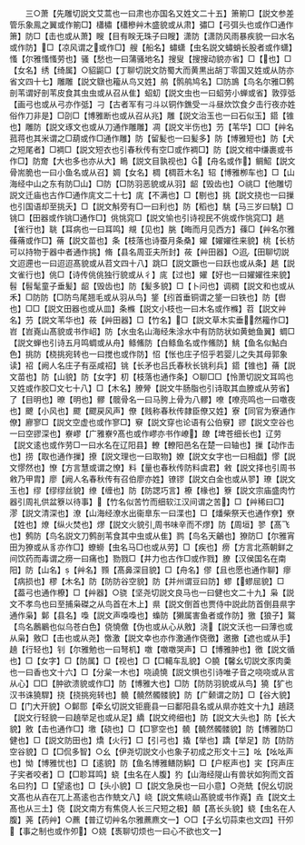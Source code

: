 <!-- { "loadSidebar": true } -->
　　三○萧【先雕切説文艾蒿也一曰肃也亦国名又姓文二十五】箫箾□【説文参差管乐象鳯之翼或作箾□】櫹橚【櫹槮艸木盛貌或从肃】彇□【弓弭头也或作□通作箫】防□【击也或从萧】瞍【目有眹无珠子曰瞍】潇防【潇防风雨暴疾貌一曰水名或作防】□【凉风谓之或作□】艘【船名】蟰蟏【虫名説文蟰蛸长股者或作蟏】慅【尔雅慅慅劳也】骚【愁也一曰蒲骚地名】搜叟【搜搜动貌亦省】□【也】□【女名】绣【绮属】○貂鼦□【丁聊切説文防蜀大而黄黒出胡丁零国又姓或从防亦省文四十七】雕雕【説文鷻也籕从鸟又姓】鸼【鹘鸼鸠名】□防鳭【鸟名尔雅□鹩剖苇谓好剖苇皮食其虫虫或从召从隹】蛁虭【説文虫也一曰蛁劳小蝉或省】敦弴弤【画弓也或从弓亦作弤】刁【古者军有刁斗以铜作鐎受一斗昼炊饮食夕击行夜亦姓俗作刀非是】□刟□【博雅断也或从召从兆】雕【説文治玉也一曰石似玉】鍣【锥也】雕防【説文琢文也或从刀通作雕雕】凋【説文半伤也】芀【苇华】□□【艸名菰蒋也其米谓之□葫或作□通作雕】防【留髪也一曰髪多】防【博雅短也】防【犬之短尾者】□裯□【説文短衣也引春秋传有空□或作裯□】防【説文棺中缣裹或书作□】防奝【大也多也亦从大】瞗【説文目孰视也】【舟名或作】鲷鮉【説文骨耑脆也一曰小鱼名或从召】婤【女名】椆【椆苕木名】轺【博雅栁车也】□【山海经中山之东有防□山】□防【□防羽恶貌或从羽】龆【毁齿也】○祧□【他雕切説文迁庙也古作□通作庣文二十七】庣【不满也】□【剔也】挑【説文挠也一曰摷也引国语却至挑夭】□【説文斛旁有□一曰利也】防【稻也】駣【马三岁曰駣】□铫□【田器或作铫□通作□】佻恌窕□【説文愉也引诗视民不佻或作恌窕□】趒【雀行也】聎【耳病也一曰耳鸣】覜【见也】脁【晦而月见西方】蓧□【艸名尔雅蓧蓨或作□】蓨【説文苗也】条【枝落也诗蚕月条桑】嬥【嬥嬥徃来貌】桃【长枋可以持物于器中者通作挑】脩【县名周亚夫所封】莜【艸田器】○迢【田聊切説文迢遰也一曰迢迢髙貌或从苕文四十八】跳□【説文蹶也一曰跃也或从条】趒【説文雀行也】佻□【诗传佻佻独行貌或从彳】庣【过也】嬥【好也一曰嬥嬥徃来貌】髫【髫髦童子垂髪】龆【毁齿也】防【髪多貌】□【卜问也】调稠【説文和也或从禾】□防防【□防鸟尾翘毛或从羽从鸟】鋚【纼首垂铜谓之鋚一曰铁也】防【辔也】□□【説文田器也或从皿】条樤【説文小枝也一曰木名或作樤】苕【説文艸名】芀【説文苇华也】莜【艸田器】□【竹名】□【説文草木实垂然籕作□】岧【岧嶤山髙貌或书作岹】防【水虫名山海经朱涂水中有防防状如黄虵鱼翼】蜩□【説文蝉也引诗五月鸣蜩或从舟】鲦鯈防【白鲦鱼名或作鯈防】鮡【鱼名似鮎白色】挑防【桡挑宛转也一曰搅也或作防】怊【怅也庄子怊乎若婴儿之失其母郭象读】祒【阙人名庄子有巫咸祒】铫【长矛也吕氏春秋长铫利兵】鍣【锥也】蓨【説文苗也】防【山貌】防【女字】朷【枝落也通作条】○聊□□【怜萧切説文耳鸣也又姓或作胶□文七十八】□【木名】膫膋【説文牛肠脂也引诗取其血膫或从劳省】了【目明也】暸【明也】髎【髋骨名一曰马胯上骨为八髎】嘹【嘹亮鸣也一曰噭夜也】飉【小风也】飂【飂戻风声】僚【贱称春秋传隷臣僚又姓】寮【同官为寮通作僚】廫寥□【説文空虚也或作寥□】竂【説文穿也论语有公伯竂】豂【説文空谷也一曰空豂深也】嶚嵺【广雅嶚髙也或作嵺亦书作嶛】镽【埤苍细长也】辽劳【説文逺也或作劳□一曰水名在辽阳县】轑【轑阳邑名在楚一曰轴也】摷【动作击也】捞【取也通作摷】撩【説文理也一曰取物】嫽【説文女字也一曰相戯】憀【説文憀然也】憭【方言慧或谓之憭】料【量也春秋传防料虞君】敹【説文择也引周书敹乃甲胄】廖【阙人名春秋传有召伯廖亦姓】镣镠【説文白金也或从翏】璙【説文玉也】缪【缪缪丝貌】缭【缠也】防【防諰巧言】橑【椽也】簝【説文宗庙盛肉竹器引周礼供盆簝以待事】【竹名似苦竹而细软江汉间谓之苦】□【艸稀曰□】漻【説文清深也】潦【山海经潦水出衞臯东一曰渫也】□【燔柴祭天也通作尞】尞【姓也】燎【纵火焚也】熮【説文火貌引周书味辛而不熮】防【周垣】翏【髙飞也】鹩防【鸟名説文刀鹩剖苇食其中虫或从隹】鹨【鸟名天鸙也】獠防□【尔雅宵田为獠或从豸亦作□】蟟蟧【虫名马□也或从劳】□【疾也】痨【方言北燕朝鲜之间饮药而毒谓之痨一曰痛也】勠戮□【井力也古作□或作戮】膫【汉侯国名在南阳】防【山名】【艸名】顟【髙鼻深目貌】□【舟名】僇【且也愿也通作聊】瘳【病损也】樛【木名】防【防防谷空貌】防【并州谓豆曰防】蟉【蟉屈貌】□【葢弓也通作橑】□【艸器】○骁【坚尧切説文良马也一曰健也文二十九】枭【説文不孝鸟也曰至捕枭磔之从鸟首在木上】県【説文倒首也贾侍中説此防首倒县県字通作枭】鄡【县名】嘄【説文声嘄嘄也】蟂防【獭属害鱼者或作防】獥【狼子】鸄【鸟名鶶鷵也似乌苍白色】侥憢儌【伪也或从心从敫】浇【説文沃也一曰薄也或从枭】敫□【击也或从尧】憿激【説文幸也亦作激通作侥徼】邀撽【遮也或从手】趬【行轻也】钊【尔雅勉也一曰弩机】噭【噭噭哭声】□【博雅肿也】徼【説文循也】□【女字】□【防属】□【视也】□【□轕车乱貌】○膮【馨幺切説文豕肉羮也一曰香也文十六】□【分枲一木也】哓譊憢【説文惧也引诗唯子音之哓哓或从言从心】□□【肿欲溃貌或作□】防【博雅大也】□防【防防羽貌或从鸟】獟【犷也汉书诛獟駻】挠【挠挑宛转也】髐【髐然髑髅貌】防【广颡谓之防】□【谷大貌】□【门大开貌】○鄡郻【牵幺切説文钜鹿县一曰鄱阳县名或从県亦姓文十九】趬跷【説文行轻貌一曰趬举足也或从足】繑【説文绔细也】防【説文大头也】防【长大貌】敫【击也通作□】墽【硗也】□【□寥空也】髐【髐然髑髅貌】防【博雅防□健也】□【説文防田也】燆【火行】□【引弓也】撬【举也】蹻【举足】防【防防空谷貌】□【□侃多智】○幺【伊尧切説文小也象子初成之形文十三】吆【吆吆声也】怮【博雅忧也】□【逺貌】防【鱼名博雅鳝防鱮】□【户枢声也】宎【窍声庄子宎者咬者】□【□聄耳鸣】蛲【虫名在人腹】犳【山海经隄山有兽状如狗而文首名曰犳】□【望逺也】□【头小貌】□【説文急戾也一曰小意】○尧兟【倪幺切説文髙也从壵在兀上髙逺也古作兟文八】峣【説文焦峣山髙貌或书作嶤】垚【説文土髙也从三土】侥【説文南方有焦侥人长三尺短之极】顤【髙长头貌】蛲【虫名在人腹】荛【药艸】○藨【普辽切艸名尔雅藨麃文一】○□【子幺切蒜束也文四】幵夘【事之制也或作夘】○娆【褭聊切烦也一曰心不欲也文一】
